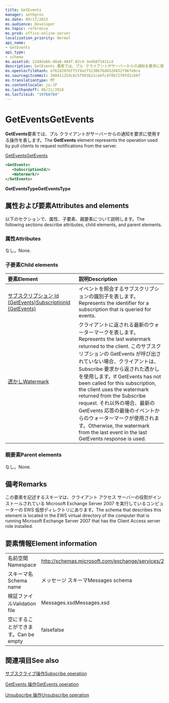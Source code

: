 ```yaml
---
title: GetEvents
manager: sethgros
ms.date: 09/17/2015
ms.audience: Developer
ms.topic: reference
ms.prod: office-online-server
localization_priority: Normal
api_name:
- GetEvents
api_type:
- schema
ms.assetid: 22d4da6b-d8a8-484f-82c4-3e4b8f5431cd
description: GetEvents 要素では、プル クライアントがサーバーからの通知を要求に使用する操作を表します。
ms.openlocfilehash: e7b24207bff579a2f5230676d6520452f96fe0ce
ms.sourcegitcommit: 34041125dc8c5f993b21cebfc4f8b72f0fd2cb6f
ms.translationtype: MT
ms.contentlocale: ja-JP
ms.lasthandoff: 06/11/2018
ms.locfileid: "19760704"
---
```

# <a name="getevents"></a><span data-ttu-id="040b7-103">GetEvents</span><span class="sxs-lookup"><span data-stu-id="040b7-103">GetEvents</span></span>

<span data-ttu-id="040b7-104">**GetEvents**要素では、プル クライアントがサーバーからの通知を要求に使用する操作を表します。</span><span class="sxs-lookup"><span data-stu-id="040b7-104">The **GetEvents** element represents the operation used by pull clients to request notifications from the server.</span></span> 
  
[<span data-ttu-id="040b7-105">GetEvents</span><span class="sxs-lookup"><span data-stu-id="040b7-105">GetEvents</span></span>](getevents.md)
  
```xml
<GetEvents>
   <SubscriptionId/>
   <Watermark/>
</GetEvents>
```

 <span data-ttu-id="040b7-106">**GetEventsType**</span><span class="sxs-lookup"><span data-stu-id="040b7-106">**GetEventsType**</span></span>
## <a name="attributes-and-elements"></a><span data-ttu-id="040b7-107">属性および要素</span><span class="sxs-lookup"><span data-stu-id="040b7-107">Attributes and elements</span></span>

<span data-ttu-id="040b7-108">以下のセクションで、属性、子要素、親要素について説明します。</span><span class="sxs-lookup"><span data-stu-id="040b7-108">The following sections describe attributes, child elements, and parent elements.</span></span>
  
### <a name="attributes"></a><span data-ttu-id="040b7-109">属性</span><span class="sxs-lookup"><span data-stu-id="040b7-109">Attributes</span></span>

<span data-ttu-id="040b7-110">なし。</span><span class="sxs-lookup"><span data-stu-id="040b7-110">None.</span></span>
  
### <a name="child-elements"></a><span data-ttu-id="040b7-111">子要素</span><span class="sxs-lookup"><span data-stu-id="040b7-111">Child elements</span></span>

|<span data-ttu-id="040b7-112">**要素**</span><span class="sxs-lookup"><span data-stu-id="040b7-112">**Element**</span></span>|<span data-ttu-id="040b7-113">**説明**</span><span class="sxs-lookup"><span data-stu-id="040b7-113">**Description**</span></span>|
|:-----|:-----|
|[<span data-ttu-id="040b7-114">サブスクリプション Id (GetEvents)</span><span class="sxs-lookup"><span data-stu-id="040b7-114">SubscriptionId (GetEvents)</span></span>](subscriptionid-getevents.md) <br/> |<span data-ttu-id="040b7-115">イベントを照会するサブスクリプションの識別子を表します。</span><span class="sxs-lookup"><span data-stu-id="040b7-115">Represents the identifier for a subscription that is queried for events.</span></span>  <br/> |
|[<span data-ttu-id="040b7-116">透かし</span><span class="sxs-lookup"><span data-stu-id="040b7-116">Watermark</span></span>](watermark.md) <br/> |<span data-ttu-id="040b7-117">クライアントに返される最新のウォーターマークを表します。</span><span class="sxs-lookup"><span data-stu-id="040b7-117">Represents the last watermark returned to the client.</span></span> <span data-ttu-id="040b7-118">このサブスクリプションの GetEvents が呼び出されていない場合、クライアントは、Subscribe 要求から返された透かしを使用します。</span><span class="sxs-lookup"><span data-stu-id="040b7-118">If GetEvents has not been called for this subscription, the client uses the watermark returned from the Subscribe request.</span></span> <span data-ttu-id="040b7-119">それ以外の場合、最新の GetEvents 応答の最後のイベントからのウォーターマークが使用されます。</span><span class="sxs-lookup"><span data-stu-id="040b7-119">Otherwise, the watermark from the last event in the last GetEvents response is used.</span></span>  <br/> |
   
### <a name="parent-elements"></a><span data-ttu-id="040b7-120">親要素</span><span class="sxs-lookup"><span data-stu-id="040b7-120">Parent elements</span></span>

<span data-ttu-id="040b7-121">なし。</span><span class="sxs-lookup"><span data-stu-id="040b7-121">None.</span></span>
  
## <a name="remarks"></a><span data-ttu-id="040b7-122">備考</span><span class="sxs-lookup"><span data-stu-id="040b7-122">Remarks</span></span>

<span data-ttu-id="040b7-123">この要素を記述するスキーマは、クライアント アクセス サーバーの役割がインストールされている Microsoft Exchange Server 2007 を実行しているコンピューターの EWS 仮想ディレクトリにあります。</span><span class="sxs-lookup"><span data-stu-id="040b7-123">The schema that describes this element is located in the EWS virtual directory of the computer that is running Microsoft Exchange Server 2007 that has the Client Access server role installed.</span></span>
  
## <a name="element-information"></a><span data-ttu-id="040b7-124">要素情報</span><span class="sxs-lookup"><span data-stu-id="040b7-124">Element information</span></span>

|||
|:-----|:-----|
|<span data-ttu-id="040b7-125">名前空間</span><span class="sxs-lookup"><span data-stu-id="040b7-125">Namespace</span></span>  <br/> |http://schemas.microsoft.com/exchange/services/2006/messages  <br/> |
|<span data-ttu-id="040b7-126">スキーマ名</span><span class="sxs-lookup"><span data-stu-id="040b7-126">Schema name</span></span>  <br/> |<span data-ttu-id="040b7-127">メッセージ スキーマ</span><span class="sxs-lookup"><span data-stu-id="040b7-127">Messages schema</span></span>  <br/> |
|<span data-ttu-id="040b7-128">検証ファイル</span><span class="sxs-lookup"><span data-stu-id="040b7-128">Validation file</span></span>  <br/> |<span data-ttu-id="040b7-129">Messages.xsd</span><span class="sxs-lookup"><span data-stu-id="040b7-129">Messages.xsd</span></span>  <br/> |
|<span data-ttu-id="040b7-130">空にすることができます。</span><span class="sxs-lookup"><span data-stu-id="040b7-130">Can be empty</span></span>  <br/> |<span data-ttu-id="040b7-131">false</span><span class="sxs-lookup"><span data-stu-id="040b7-131">false</span></span>  <br/> |
   
## <a name="see-also"></a><span data-ttu-id="040b7-132">関連項目</span><span class="sxs-lookup"><span data-stu-id="040b7-132">See also</span></span>



[<span data-ttu-id="040b7-133">サブスクライブ操作</span><span class="sxs-lookup"><span data-stu-id="040b7-133">Subscribe operation</span></span>](subscribe-operation.md)
  
[<span data-ttu-id="040b7-134">GetEvents 操作</span><span class="sxs-lookup"><span data-stu-id="040b7-134">GetEvents operation</span></span>](getevents-operation.md)
  
[<span data-ttu-id="040b7-135">Unsubscribe 操作</span><span class="sxs-lookup"><span data-stu-id="040b7-135">Unsubscribe operation</span></span>](unsubscribe-operation.md)


